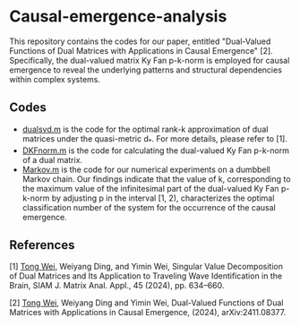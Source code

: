 # Causal-emergence-analysis
This repository contains the codes for our paper, entitled "Dual-Valued Functions of Dual Matrices with Applications in Causal Emergence" [2]. Specifically, the dual-valued matrix Ky Fan p-k-norm is employed for causal emergence to reveal the underlying patterns and structural dependencies within complex systems.

## Codes
* [dualsvd.m](dualsvd.m) is the code for the optimal rank-k approximation of dual matrices under the quasi-metric d<sub>*</sub>. For more details, please refer to [1].
* [DKFnorm.m](DKFnorm.m) is the code for calculating the dual-valued Ky Fan p-k-norm of a dual matrix.
* [Markov.m](Markov.m) is the code for our numerical experiments on a dumbbell Markov chain. Our findings indicate that the value of k, corresponding to the maximum value of the infinitesimal part of the dual-valued Ky Fan p-k-norm by adjusting p in the interval [1, 2), characterizes the optimal classification number of the system for the occurrence of the causal emergence.

## References
[1] [Tong Wei](https://doi.org/10.1137/23M1556642), Weiyang Ding, and Yimin Wei, Singular Value Decomposition of Dual Matrices and Its Application to Traveling Wave Identification in the Brain, SIAM J. Matrix Anal. Appl., 45 (2024), pp. 634–660. 

[2] [Tong Wei](https://arxiv.org/abs/2411.08377), Weiyang Ding and Yimin Wei, Dual-Valued Functions of Dual Matrices with Applications in Causal Emergence, (2024), arXiv:2411.08377. 
